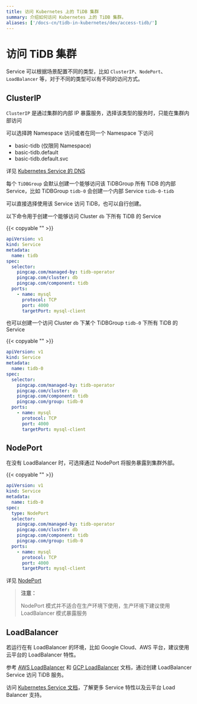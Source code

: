 ```yaml
---
title: 访问 Kubernetes 上的 TiDB 集群
summary: 介绍如何访问 Kubernetes 上的 TiDB 集群。
aliases: ['/docs-cn/tidb-in-kubernetes/dev/access-tidb/']
---
```


# 访问 TiDB 集群

Service 可以根据场景配置不同的类型，比如 `ClusterIP`、`NodePort`、`LoadBalancer` 等，对于不同的类型可以有不同的访问方式。

## ClusterIP

`ClusterIP` 是通过集群的内部 IP 暴露服务，选择该类型的服务时，只能在集群内部访问

可以选择跨 Namespace 访问或者在同一个 Namespace 下访问

- basic-tidb (仅限同 Namespace)
- basic-tidb.default
- basic-tidb.default.svc

详见 [Kubernetes Service 的 DNS](https://kubernetes.io/docs/concepts/services-networking/dns-pod-service/#namespaces-of-services)

每个 `TiDBGroup` 会默认创建一个能够访问该 TiDBGroup 所有 TiDB 的内部 Service，比如 TiDBGroup `tidb-0` 会创建一个内部 Service `tidb-0-tidb`

可以直接选择使用该 Service 访问 TiDB，也可以自行创建。

以下命令用于创建一个能够访问 Cluster `db` 下所有 TiDB 的 Service

{{< copyable "" >}}

```yaml
apiVersion: v1
kind: Service
metadata:
  name: tidb
spec:
  selector:
    pingcap.com/managed-by: tidb-operator
    pingcap.com/cluster: db
    pingcap.com/component: tidb
  ports:
    - name: mysql
      protocol: TCP
      port: 4000
      targetPort: mysql-client
```

也可以创建一个访问 Cluster `db` 下某个 TiDBGroup `tidb-0` 下所有 TiDB 的 Service

{{< copyable "" >}}

```yaml
apiVersion: v1
kind: Service
metadata:
  name: tidb-0
spec:
  selector:
    pingcap.com/managed-by: tidb-operator
    pingcap.com/cluster: db
    pingcap.com/component: tidb
    pingcap.com/group: tidb-0
  ports:
    - name: mysql
      protocol: TCP
      port: 4000
      targetPort: mysql-client
```

## NodePort

在没有 LoadBalancer 时，可选择通过 NodePort 将服务暴露到集群外部。

{{< copyable "" >}}

```yaml
apiVersion: v1
kind: Service
metadata:
  name: tidb-0
spec:
  type: NodePort
  selector:
    pingcap.com/managed-by: tidb-operator
    pingcap.com/cluster: db
    pingcap.com/component: tidb
    pingcap.com/group: tidb-0
  ports:
    - name: mysql
      protocol: TCP
      port: 4000
      targetPort: mysql-client
```

详见 [NodePort](https://kubernetes.io/docs/concepts/services-networking/service/#type-nodeport)

> **注意：**
>
> NodePort 模式并不适合在生产环境下使用，生产环境下建议使用 LoadBalancer 模式暴露服务
>

## LoadBalancer

若运行在有 LoadBalancer 的环境，比如 Google Cloud、AWS 平台，建议使用云平台的 LoadBalancer 特性。

参考 [AWS LoadBalancer](https://kubernetes-sigs.github.io/aws-load-balancer-controller/latest/) 和 [GCP LoadBalancer](https://cloud.google.com/kubernetes-engine/docs/concepts/service-load-balancer) 文档，通过创建 LoadBalancer Service 访问 TiDB 服务。

访问 [Kubernetes Service 文档](https://kubernetes.io/docs/concepts/services-networking/service/)，了解更多 Service 特性以及云平台 Load Balancer 支持。
